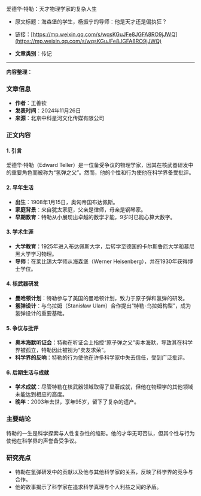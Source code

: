 爱德华·特勒：天才物理学家的复杂人生
- 原文标题：海森堡的学生，杨振宁的导师：他是天才还是偏执狂？
- 链接：[https://mp.weixin.qq.com/s/wqsKGuJFe8JGFA8RO9jJWQ](https://mp.weixin.qq.com/s/wqsKGuJFe8JGFA8RO9jJWQ)

- **文章类别**：传记

---
**内容整理**：

### 文章信息
- **作者**：王善钦
- **发表时间**：2024年11月26日
- **来源**：北京中科星河文化传媒有限公司

### 正文内容

#### 1. 引言
爱德华·特勒（Edward Teller）是一位备受争议的物理学家，因其在核武器研发中的重要角色而被称为“氢弹之父”。然而，他的个性和行为使他在科学界备受批评。

#### 2. 早年生活
- **出生**：1908年1月15日，奥匈帝国布达佩斯。
- **家庭背景**：来自犹太家庭，父亲是律师，母亲是钢琴家。
- **早期教育**：特勒从小展现出卓越的数学才能，9岁时已能心算大数字。

#### 3. 学术生涯
- **大学教育**：1925年进入布达佩斯大学，后转学至德国的卡尔斯鲁厄大学和慕尼黑大学学习物理。
- **导师**：在莱比锡大学师从海森堡（Werner Heisenberg），并在1930年获得博士学位。

#### 4. 核武器研发
- **曼哈顿计划**：特勒参与了美国的曼哈顿计划，致力于原子弹和氢弹的研发。
- **氢弹设计**：与乌拉姆（Stanisław Ulam）合作提出“特勒-乌拉姆构型”，成为氢弹设计的重要基础。

#### 5. 争议与批评
- **奥本海默听证会**：特勒在听证会上指控“原子弹之父”奥本海默，导致其在科学界被孤立，特勒因此被视为“卖友求荣”。
- **科学界的反响**：特勒的行为使他在许多科学家中失去信任，受到广泛批评。

#### 6. 后期生活与成就
- **学术成就**：尽管特勒在核武器领域取得了显著成就，但他在物理学的其他领域未能达到相应的高度。
- **晚年**：2003年去世，享年95岁，留下了复杂的遗产。

### 主要结论
特勒的一生是科学探索与人性复杂性的缩影。他的才华无可否认，但其个性与行为使他在科学界的声誉备受争议。

### 研究亮点
- 特勒在氢弹研发中的贡献以及他与其他科学家的关系，反映了科学界的竞争与合作。
- 他的故事揭示了科学家在追求科学真理与个人利益之间的矛盾。
